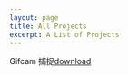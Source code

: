 ```yaml
---
layout: page
title: All Projects
excerpt: A List of Projects
---
```

Gifcam 捕捉[download](http://img.vinechen.com/GifCam.exe)
